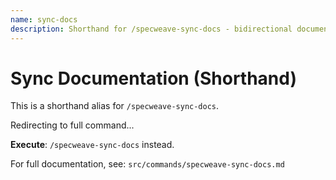 ```yaml
---
name: sync-docs
description: Shorthand for /specweave-sync-docs - bidirectional documentation sync
---
```


# Sync Documentation (Shorthand)

This is a shorthand alias for `/specweave-sync-docs`.

Redirecting to full command...

**Execute**: `/specweave-sync-docs` instead.

For full documentation, see: `src/commands/specweave-sync-docs.md`
